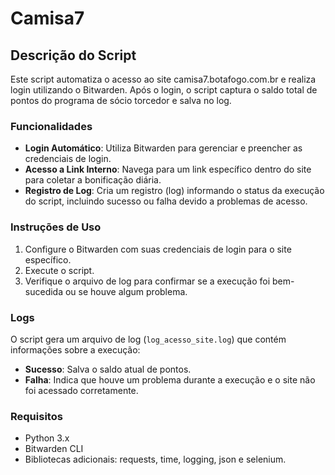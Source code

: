 ﻿# Camisa7

## Descrição do Script
Este script automatiza o acesso ao site camisa7.botafogo.com.br e realiza login utilizando o Bitwarden. Após o login, o script captura o saldo total de pontos do programa de sócio torcedor e salva no log.

### Funcionalidades
- **Login Automático**: Utiliza Bitwarden para gerenciar e preencher as credenciais de login.
- **Acesso a Link Interno**: Navega para um link específico dentro do site para coletar a bonificação diária.
- **Registro de Log**: Cria um registro (log) informando o status da execução do script, incluindo sucesso ou falha devido a problemas de acesso.

### Instruções de Uso
1. Configure o Bitwarden com suas credenciais de login para o site específico.
2. Execute o script.
3. Verifique o arquivo de log para confirmar se a execução foi bem-sucedida ou se houve algum problema.

### Logs
O script gera um arquivo de log (`log_acesso_site.log`) que contém informações sobre a execução:
- **Sucesso**: Salva o saldo atual de pontos.
- **Falha**: Indica que houve um problema durante a execução e o site não foi acessado corretamente.

### Requisitos
- Python 3.x
- Bitwarden CLI
- Bibliotecas adicionais: requests, time, logging, json e selenium.

